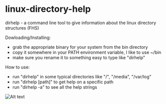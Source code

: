 linux-directory-help
====================

dirhelp - a command line tool to give information about the linux directory structures (FHS)

Dowloading/Installing:
- grab the appropriate binary for your system from the bin directory
- copy it somewhere in your PATH environment variable, I like to use ~/bin
- make sure you rename it to something easy to type like "dirhelp"

How to use:
- run "dirhelp" in some typical directories like "/", "/media", "/var/log"
- run "dirhelp [path]" to get help on a specific path
- run "dirhelp -a" to see all the help strings

![Alt text](http://github.com/jrenner/linux-directory-help/raw/master/dirhelp.png "screenshot")

